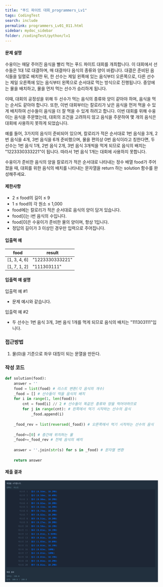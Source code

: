 ```yaml
---
title: "푸드 파이트 대회_programmers_Lv1"
tags: CodingTest
search: include
permalink: programmers_Lv01_011.html
sidebar: mydoc_sidebar
folder: /codingTest/python/lv1
---
```



#### 문제 설명 <br>

수웅이는 매달 주어진 음식을 빨리 먹는 푸드 파이트 대회를 개최합니다. 이 대회에서 선수들은 1대 1로 대결하며, 매 대결마다 음식의 종류와 양이 바뀝니다. 대결은 준비된 음식들을 일렬로 배치한 뒤, 한 선수는 제일 왼쪽에 있는 음식부터 오른쪽으로, 다른 선수는 제일 오른쪽에 있는 음식부터 왼쪽으로 순서대로 먹는 방식으로 진행됩니다. 중앙에는 물을 배치하고, 물을 먼저 먹는 선수가 승리하게 됩니다.

이때, 대회의 공정성을 위해 두 선수가 먹는 음식의 종류와 양이 같아야 하며, 음식을 먹는 순서도 같아야 합니다. 또한, 이번 대회부터는 칼로리가 낮은 음식을 먼저 먹을 수 있게 배치하여 선수들이 음식을 더 잘 먹을 수 있게 하려고 합니다. 이번 대회를 위해 수웅이는 음식을 주문했는데, 대회의 조건을 고려하지 않고 음식을 주문하여 몇 개의 음식은 대회에 사용하지 못하게 되었습니다.

예를 들어, 3가지의 음식이 준비되어 있으며, 칼로리가 적은 순서대로 1번 음식을 3개, 2번 음식을 4개, 3번 음식을 6개 준비했으며, 물을 편의상 0번 음식이라고 칭한다면, 두 선수는 1번 음식 1개, 2번 음식 2개, 3번 음식 3개씩을 먹게 되므로 음식의 배치는 "1223330333221"이 됩니다. 따라서 1번 음식 1개는 대회에 사용하지 못합니다.

수웅이가 준비한 음식의 양을 칼로리가 적은 순서대로 나타내는 정수 배열 food가 주어졌을 때, 대회를 위한 음식의 배치를 나타내는 문자열을 return 하는 solution 함수를 완성해주세요.

#### 제한사항 <br>

- 2 ≤ food의 길이 ≤ 9
- 1 ≤ food의 각 원소 ≤ 1,000
- food에는 칼로리가 적은 순서대로 음식의 양이 담겨 있습니다.
- food[i]는 i번 음식의 수입니다.
- food[0]은 수웅이가 준비한 물의 양이며, 항상 1입니다.
- 정답의 길이가 3 이상인 경우만 입력으로 주어집니다.

#### 입출력 예 <br>
  
food|	result
---|---
[1, 3, 4, 6]|	"1223330333221"
[1, 7, 1, 2]|	"111303111"

#### 입출력 예 설명 <br>

입출력 예 #1
- 문제 예시와 같습니다.

입출력 예 #2
- 두 선수는 1번 음식 3개, 3번 음식 1개를 먹게 되므로 음식의 배치는 "111303111"입니다.

### 접근방법 <br>

1. 물(0)을 기준으로 좌우 대칭이 되는 문열을 만든다.

### 작성 코드 <br>

```python
def solution(food):
    answer = ''
    food = list(food) # 리스트 변환(각 음식의 개수)
    _food = [] # 선수들이 먹을 음식의 배치
    for i in range(1, len(food)):
        cnt = food[i] // 2 # 선수들이 똑같은 종류와 양을 먹어야하므로 
        for j in range(cnt): # 왼쪽에서 먹기 시작하는 선수의 음식 
            _food.append(i)
        
    _food_rev = list(reversed(_food)) # 오른쪽에서 먹기 시작하는 선수의 음식
    
    _food+=[0] # 중간에 위치하는 물
    _food+=_food_rev # 전체 음식의 배치
    
    answer = ''.join(str(s) for s in _food) # 문자열 변환
    
    return answer
```

#### 제출 결과

![제출 결과](\images\programmers_Lv01_011.png)





